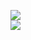 [![](https://img.shields.io/badge/Made%20With-Github%20Spray-lightgrey.svg?style=for-the-badge&logo=github)](https://github.com/Annihil/github-spray#1744)  
[![](https://i.imgur.com/2DrTn0Z.gif)](https://github.com/Annihil/github-spray)